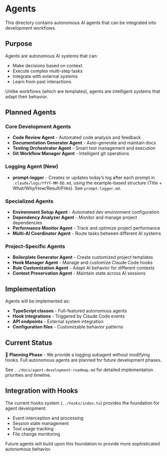 # Agents

This directory contains autonomous AI agents that can be integrated into development workflows.

## Purpose

Agents are autonomous AI systems that can:
- Make decisions based on context
- Execute complex multi-step tasks
- Integrate with external systems
- Learn from past interactions

Unlike workflows (which are templates), agents are intelligent systems that adapt their behavior.

## Planned Agents

### Core Development Agents
- **Code Review Agent** - Automated code analysis and feedback
- **Documentation Generator Agent** - Auto-generate and maintain docs
- **Testing Orchestrator Agent** - Smart test management and execution
- **Git Workflow Manager Agent** - Intelligent git operations

### Logging Agent (New)
- **prompt-logger** - Creates or updates today’s log after each prompt in `.claude/logs/YYYY-MM-DD.md`, using the example-based structure (Title + What/Why/How/Result/Files). See `prompt-logger.md`.

### Specialized Agents
- **Environment Setup Agent** - Automated dev environment configuration
- **Dependency Analyzer Agent** - Monitor and manage project dependencies
- **Performance Monitor Agent** - Track and optimize project performance
- **Multi-AI Coordinator Agent** - Route tasks between different AI systems

### Project-Specific Agents
- **Boilerplate Generator Agent** - Create customized project templates
- **Hook Manager Agent** - Manage and customize Claude Code hooks
- **Rule Customization Agent** - Adapt AI behavior for different contexts
- **Context Preservation Agent** - Maintain state across AI sessions

## Implementation

Agents will be implemented as:
- **TypeScript classes** - Full-featured autonomous agents
- **Hook integrations** - Triggered by Claude Code events
- **API endpoints** - External system integration
- **Configuration files** - Customizable behavior patterns

## Current Status

🔄 **Planning Phase** - We provide a logging subagent without modifying hooks. Full autonomous agents are planned for future development phases.

See `../docs/agent-development-roadmap.md` for detailed implementation priorities and timeline.

## Integration with Hooks

The current hooks system (`../hooks/index.ts`) provides the foundation for agent development:
- Event interception and processing
- Session state management  
- Tool usage tracking
- File change monitoring

Future agents will build upon this foundation to provide more sophisticated autonomous behavior.
